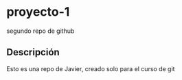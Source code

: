 # proyecto-1
segundo repo de github

## Descripción 
Esto es una repo de Javier, creado solo para el curso de git
